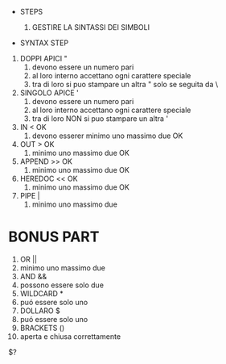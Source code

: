 
* STEPS
  1. GESTIRE LA SINTASSI DEI SIMBOLI







* SYNTAX STEP

1. DOPPI APICI 		"	
   1. devono essere un numero pari
   2. al loro interno accettano ogni carattere speciale
   3. tra di loro si puo stampare un altra " solo se seguita da \
2. SINGOLO APICE 	'
   1. devono essere un numero pari
   2. al loro interno accettano ogni carattere speciale
   3. tra di loro NON si puo stampare un altra '
3. IN 				<                                                        OK
   1. devono esserer minimo uno massimo due                                OK
4. OUT				>                                                        OK
   1. minimo uno massimo due                                               OK
5. APPEND			>>                                                       OK
   1. minimo uno massimo due                                               OK
6. HEREDOC			<<                                                       OK
   1. minimo uno massimo due                                               OK
7. PIPE				|
   1. minimo uno massimo due

# BONUS PART
1.  OR				||
   1.  minimo uno massimo due
2.  AND				&&
   1.  possono essere solo due
3.  WILDCARD			*
   1. puó essere solo uno
4.  DOLLARO			$
   1.  puó essere solo uno
5.  BRACKETS		()
   1.  aperta e chiusa correttamente


$?